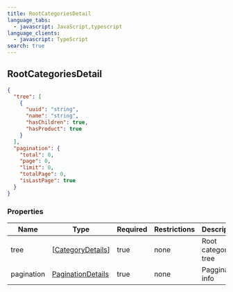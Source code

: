 ```yaml
---
title: RootCategoriesDetail
language_tabs:
  - javascript: JavaScript,typescript
language_clients:
  - javascript: TypeScript
search: true
---
```


<h2 id="tocS_RootCategoriesDetail">RootCategoriesDetail</h2>

<!-- backwards compatibility -->

<a id="schemarootcategoriesdetail"></a>
<a id="schema_RootCategoriesDetail"></a>
<a id="tocSrootcategoriesdetail"></a>
<a id="tocsrootcategoriesdetail"></a>

```json
{
  "tree": [
    {
      "uuid": "string",
      "name": "string",
      "hasChildren": true,
      "hasProduct": true
    }
  ],
  "pagination": {
    "total": 0,
    "page": 0,
    "limit": 0,
    "totalPage": 0,
    "isLastPage": true
  }
}
```

### Properties

| Name       | Type                                                | Required | Restrictions | Description          |
| ---------- | --------------------------------------------------- | -------- | ------------ | -------------------- |
| tree       | [[CategoryDetails](../models/[CategoryDetails.md)]  | true     | none         | Root categories tree |
| pagination | [PaginationDetails](../models/PaginationDetails.md) | true     | none         | Paggination info     |
